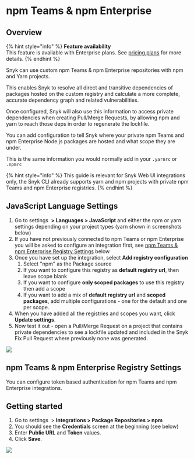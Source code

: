 # npm Teams & npm Enterprise

## O**verview**

{% hint style="info" %}
**Feature availability**\
This feature is available with Enterprise plans. See [pricing plans](https://snyk.io/plans/) for more details.
{% endhint %}

Snyk can use custom npm Teams & npm Enterprise repositories with npm and Yarn projects.

This enables Snyk to resolve all direct and transitive dependencies of packages hosted on the custom registry and calculate a more complete, accurate dependency graph and related vulnerabilities.

Once configured, Snyk will also use this information to access private dependencies when creating Pull/Merge Requests, by allowing npm and yarn to reach those deps in order to regenerate the lockfile.

You can add configuration to tell Snyk where your private npm Teams and npm Enterprise Node.js packages are hosted and what scope they are under.

This is the same information you would normally add in your `.yarnrc` or `.npmrc`

{% hint style="info" %}
This guide is relevant for Snyk Web UI integrations only, the Snyk CLI already supports yarn and npm projects with private npm Teams and npm Enterprise registries.
{% endhint %}

## JavaScript Language Settings

1. Go to settings <img src="../../.gitbook/assets/cog_icon.png" alt="" data-size="line"> **> Languages > JavaScript** and either the npm or yarn settings depending on your project types (yarn shown in screenshots below)
2. If you have not previously connected to npm Teams or npm Enterprise you will be asked to configure an integration first, see [npm Teams & npm Enterprise Registry Settings](npm-teams-and-npm-enterprise-for-npms.md) below
3. Once you have set up the integration, select **Add registry configuration**
   1. Select "npm" as the Package source
   2. If you want to configure this registry as **default registry url**, then leave scope blank
   3. If you want to configure **only scoped packages** to use this registry then add a scope
   4. If you want to add a mix of **default registry url** and **scoped packages**, add multiple configurations - one for the default and one per scope.
4. When you have added all the registries and scopes you want, click **Update settings**.
5. Now test it out - open a Pull/Merge Request on a project that contains private dependencies to see a lockfile updated and included in the Snyk Fix Pull Request where previously none was generated.

![](<../../.gitbook/assets/image (34) (1) (1) (1) (1) (1) (1) (1).png>)

## npm Teams & npm Enterprise Registry Settings

You can configure token based authentication for npm Teams and npm Enterprise integrations.

## Getting started

1. Go to settings <img src="../../.gitbook/assets/cog_icon.png" alt="" data-size="line"> > **Integrations > Package Repositories > npm**
2. You should see the **Credentials** screen at the beginning (see below)
3. Enter **Public URL** and **Token** values.
4. Click **Save**.

![](<../../.gitbook/assets/image (35) (1) (1) (1) (1) (1) (1) (1) (1).png>)
